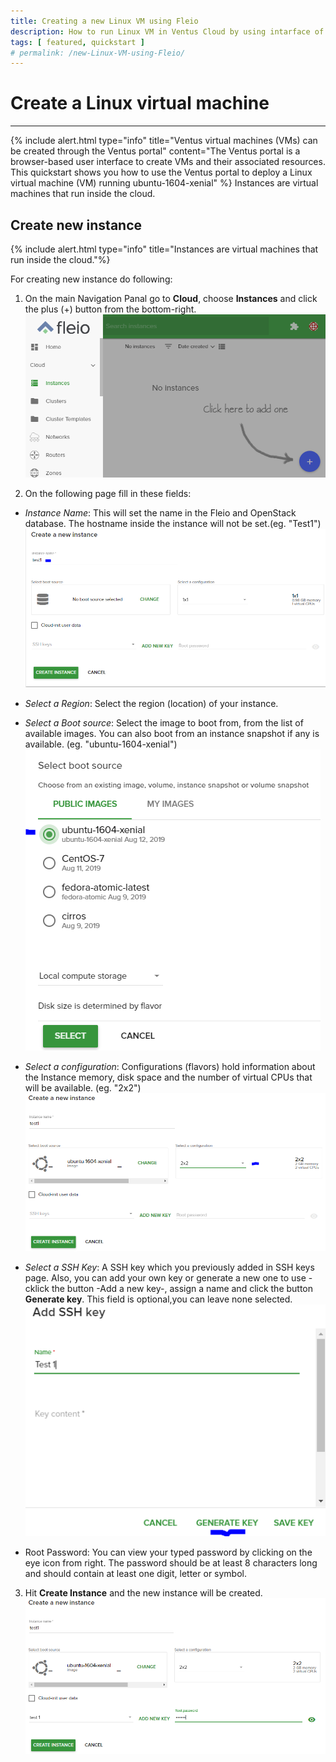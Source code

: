 ```yaml
---
title: Creating a new Linux VM using Fleio
description: How to run Linux VM in Ventus Cloud by using intarface of Fleio
tags: [ featured, quickstart ]
# permalink: /new-Linux-VM-using-Fleio/
---
```

# Create a Linux virtual machine
---

{% include alert.html type="info" title="Ventus virtual machines (VMs) can be created through the Ventus portal" content="The Ventus portal is a browser-based user interface to create VMs and their associated resources. This quickstart shows you how to use the Ventus portal to deploy a Linux virtual machine (VM) running ubuntu-1604-xenial" %}
Instances are virtual machines that run inside the cloud.

## Create new instance

{% include alert.html type="info" title="Instances are virtual machines that run inside the cloud."%}

For creating new instance do following:

1. On the main Navigation Panal go to **Cloud**, choose **Instances** and  click the plus (+) button from the bottom-right.    
![](../../assets/img/new-linux-vm-fl/instances-fleio1.png)

2. On the following page fill in these fields:

- *Instance Name*: 
This will set the name in the Fleio and OpenStack database. The hostname inside the instance will not be set.(eg. "Test1")
![](../../assets/img/new-linux-vm-fl/instances-fleio2.png)

- *Select a Region*: 
Select the region (location) of your instance.

- *Select a Boot source*: 
Select the image to boot from, from the list of available images. You can also boot from an instance snapshot if any is available. (eg. "ubuntu-1604-xenial")
![](../../assets/img/new-linux-vm-fl/instances-fleio3.png)

- *Select a configuration*: 
Configurations (flavors) hold information about the Instance memory, disk space and the number of virtual CPUs that will be available. (eg. "2x2")
![](../../assets/img/new-linux-vm-fl/instances-fleio4.png)

- *Select a SSH Key*: 
A SSH key which you previously added in SSH keys page. Also, you can add your own key or generate a new one to use - cklick the button -Add a new key-, assign a name and click the button **Generate key**. 
This field is optional,you can leave none selected. 
![](../../assets/img/new-linux-vm-fl/instances-fleio5.png)

- Root Password: You can view your typed password by clicking on the eye icon from right. The password should be at least 8 characters long and should contain at least one digit, letter or symbol.

3. Hit **Create Instance** and the new instance will be created.
![](../../assets/img/new-linux-vm-fl/instances-fleio6.png)



